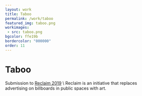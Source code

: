 ```yaml
---
layout: work
title: Taboo
permalink: /work/taboo
featured_img: taboo.png
workimages:
 - src: taboo.png
bgcolor: ffe19b
bordercolor: "000000"
order: 11
---
```


# Taboo

Submission to [Reclaim 2019](https://www.reclaim-award.org/en/) \\
Reclaim is an initiative that replaces advertising on billboards in public spaces with art.
